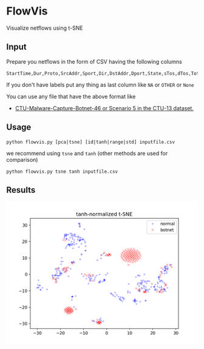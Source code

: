 # FlowVis
Visualize netflows using t-SNE

## Input

Prepare you netflows in the form of CSV having the following columns

```
StartTime,Dur,Proto,SrcAddr,Sport,Dir,DstAddr,Dport,State,sTos,dTos,TotPkts,TotBytes,SrcBytes,Label
```

If you don't have labels put any thing as last column like `NA` or `OTHER` or `None`

You can use any file that have the above format like 

* [CTU-Malware-Capture-Botnet-46 or Scenario 5 in the CTU-13 dataset.](https://mcfp.felk.cvut.cz/publicDatasets/CTU-Malware-Capture-Botnet-46/detailed-bidirectional-flow-labels/capture20110815-2.binetflow)

## Usage


```
python flowvis.py [pca|tsne] [id|tanh|range|std] inputfile.csv
```

we recommend using `tsne` and `tanh` (other methods are used for comparison)

```
python flowvis.py tsne tanh inputfile.csv
```

## Results

![results](/results/tsne-tanh.png)


